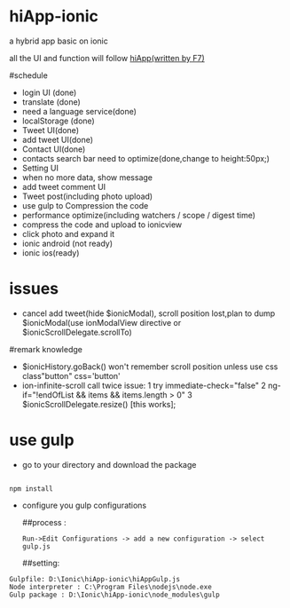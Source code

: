 # hiApp-ionic
a hybrid app basic on ionic

all the UI and function will follow [hiApp(written by F7)](http://hi.dearb.me/)

#schedule

- login UI (done)
- translate (done)
- need a language service(done)
- localStorage (done)
- Tweet UI(done)
- add tweet UI(done)
- Contact UI(done)
- contacts search bar need to optimize(done,change to height:50px;)
- Setting UI
- when no more data, show message 
- add tweet comment UI
- Tweet post(including photo upload)
- use gulp to Compression the code
- performance optimize(including watchers / scope / digest time)
- compress the code and upload to ionicview
- click photo and expand it
- ionic android (not ready)
- ionic ios(ready)

# issues

- cancel add tweet(hide $ionicModal), scroll position lost,plan to dump $ionicModal(use ionModalView directive or $ionicScrollDelegate.scrollTo)

#remark knowledge
- $ionicHistory.goBack() won't remember scroll position unless use css class"button" css='button'
- ion-infinite-scroll call twice issue: 1 try immediate-check="false" 2 ng-if="!endOfList && items && items.length > 0" 
  3 $ionicScrollDelegate.resize() [this works];

# use gulp
- go to your directory and download the package

```

npm install

```

- configure you gulp configurations

  ##process :

  ```
  Run->Edit Configurations -> add a new configuration -> select gulp.js
  ```


  ##setting:


 ```
 Gulpfile: D:\Ionic\hiApp-ionic\hiAppGulp.js
 Node interpreter : C:\Program Files\nodejs\node.exe
 Gulp package : D:\Ionic\hiApp-ionic\node_modules\gulp
 ```
